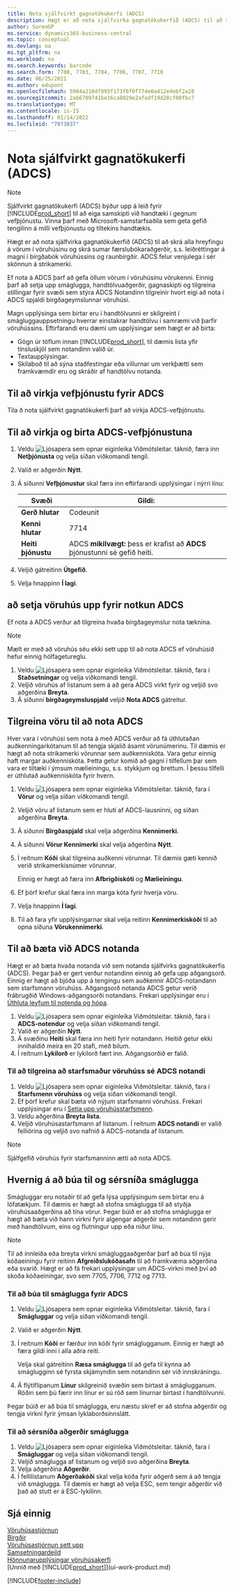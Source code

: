 ```yaml
---
title: Nota sjálfvirkt gagnatökukerfi (ADCS)
description: Hægt er að nota sjálfvirka gagnatökukerfið (ADCS) til að skrá alla hreyfingu á vörum í vöruhúsinu og skrá sumar færslubókaraðgerðir.
author: SorenGP
ms.service: dynamics365-business-central
ms.topic: conceptual
ms.devlang: na
ms.tgt_pltfrm: na
ms.workload: na
ms.search.keywords: barcode
ms.search.form: 7700, 7703, 7704, 7706, 7707, 7710
ms.date: 06/25/2021
ms.author: edupont
ms.openlocfilehash: 5904a210df993f173f6f0f774e0a412e4ebf2a28
ms.sourcegitcommit: 2ab6709741be16ca8029e2afadf19d28cf00fbc7
ms.translationtype: MT
ms.contentlocale: is-IS
ms.lasthandoff: 01/14/2022
ms.locfileid: "7973837"
---
```

# <a name="use-automated-data-capture-systems-adcs"></a>Nota sjálfvirkt gagnatökukerfi (ADCS)

> [!NOTE]
> Sjálfvirkt gagnatökukerfi (ADCS) býður upp á leið fyrir [!INCLUDE[prod_short](includes/prod_short.md)] til að eiga samskipti við handtæki í gegnum vefþjónustu. Vinna þarf með Microsoft-samstarfsaðila sem geta gefið tengilinn á milli vefþjónustu og tiltekins handtækis. 

Hægt er að nota sjálfvirka gagnatökukerfið (ADCS) til að skrá alla hreyfingu á vörum í vöruhúsinu og skrá sumar færslubókaraðgerðir, s.s. leiðréttingar á magni í birgðabók vöruhússins og raunbirgðir. ADCS felur venjulega í sér skönnun á strikamerki.

Ef nota á ADCS þarf að gefa öllum vörum í vöruhúsinu vörukenni. Einnig þarf að setja upp smáglugga, handtölvuaðgerðir, gagnaskipti og tilgreina stillingar fyrir svæði sem stýra ADCS Notandinn tilgreinir hvort eigi að nota í ADCS spjaldi birgðageymslunnar vöruhúsi.

Magn upplýsinga sem birtar eru í handtölvunni er skilgreint í smágluggauppsetningu hverrar einstakrar handtölvu í samræmi við þarfir vöruhússins. Eftirfarandi eru dæmi um upplýsingar sem hægt er að birta:  

- Gögn úr töflum innan [!INCLUDE[prod_short](includes/prod_short.md)], til dæmis lista yfir tínsluskjöl sem notandinn valið úr.  
- Textaupplýsingar.  
- Skilaboð til að sýna staðfestingar eða villurnar um verkþætti sem framkvæmdir eru og skráðir af handtölvu notanda.

## <a name="to-enable-web-services-for-adcs"></a>Til að virkja vefþjónustu fyrir ADCS
Tila ð nota sjálfvirkt gagnatökukerfi þarf að virkja ADCS-vefþjónustu.  

## <a name="to-enable-and-publish-the-adcs-web-service"></a>Til að virkja og birta ADCS-vefþjónustuna  

1. Veldu ![Ljósapera sem opnar eiginleika Viðmótsleitar.](media/ui-search/search_small.png "Segðu mér hvað þú vilt gera") táknið, færa inn **Netþjónusta** og velja síðan viðkomandi tengil.
2. Valið er aðgerðin **Nýtt**.  
3. Á síðunni **Vefþjónustur** skal færa inn eftirfarandi upplýsingar í nýrri línu:  

    |Svæði|Gildi:|  
    |---------------------------------|-----------|  
    |**Gerð hlutar**|Codeunit|  
    |**Kenni hlutar**|7714|  
    |**Heiti þjónustu**|ADCS **mikilvægt:** þess er krafist að **ADCS** þjónustunni sé gefið heiti.|  

5. Veljið gátreitinn **Útgefið**.  
6. Velja hnappinn **Í lagi**.  

## <a name="to-set-up-a-warehouse-to-use-adcs"></a>að setja vöruhús upp fyrir notkun ADCS  
Ef nota á ADCS verður að tilgreina hvaða birgðageymslur nota tæknina.  

> [!NOTE]  
>  Mælt er með að vöruhús séu ekki sett upp til að nota ADCS ef vöruhúsið hefur einnig hólfagetureglu.

1.  Veldu ![Ljósapera sem opnar eiginleika Viðmótsleitar.](media/ui-search/search_small.png "Segðu mér hvað þú vilt gera") táknið, fara í **Staðsetningar** og velja viðkomandi tengil.
2.  Veljið vöruhús af listanum sem á að gera ADCS virkt fyrir og veljið svo aðgerðina **Breyta**.
3. Á síðunni **birgðageymsluspjald** veljið **Nota ADCS** gátreitur.  

## <a name="to-specify-an-item-to-use-adcs"></a>Tilgreina vöru til að nota ADCS  
Hver vara í vöruhúsi sem nota á með ADCS verður að fá úthlutaðan auðkenningarkótanum til að tengja skjalið ásamt vörunúmerinu. Til dæmis er hægt að nota strikamerki vörunnar sem auðkenniskóta. Vara getur einnig haft margar auðkenniskóta. Þetta getur komið að gagni í tilfellum þar sem vara er tiltæki í ýmsum mælieiningu, s.s. stykkjum og brettum. Í þessu tilfelli er úthlutað auðkenniskóta fyrir hvern.    

1.  Veldu ![Ljósapera sem opnar eiginleika Viðmótsleitar.](media/ui-search/search_small.png "Segðu mér hvað þú vilt gera") táknið, fara í **Vörur** og velja síðan viðkomandi tengil.  
2.  Veljið vöru af listanum sem er hluti af ADCS-lausninni, og síðan aðgerðina **Breyta**.
3. Á síðunni **Birgðaspjald** skal velja aðgerðina **Kennimerki**.
4. Á síðunni **Vörur Kennimerki** skal velja aðgerðina **Nýtt**.
5. Í reitnum **Kóði** skal tilgreina auðkenni vörunnar. Til dæmis gæti kennið verið strikamerkisnúmer vörunnar.  

    Einnig er hægt að færa inn **Afbrigðiskóti** og **Mælieiningu**.  

6. Ef þörf krefur skal færa inn marga kóta fyrir hverja vöru.
7. Velja hnappinn **Í lagi**.  
8.  Til að fara yfir upplýsingarnar skal velja reitinn **Kennimerkiskóði** til að opna síðuna **Vörukennimerki**.

## <a name="to-add-an-adcs-user"></a>Til að bæta við ADCS notanda  
Hægt er að bæta hvaða notanda við sem notanda sjálfvirks gagnatökukerfis (ADCS). Þegar það er gert verður notandinn einnig að gefa upp aðgangsorð. Einnig er hægt að bjóða upp á tengingu sem auðkennir ADCS-notandann sem starfsmann vöruhúss. Aðgangsorð notanda ADCS getur verið frábrugðið Windows-aðgangsorði notandans. Frekari upplýsingar eru í [Úthluta leyfum til notenda og hópa](ui-define-granular-permissions.md).

1.  Veldu ![Ljósapera sem opnar eiginleika Viðmótsleitar.](media/ui-search/search_small.png "Segðu mér hvað þú vilt gera") táknið, fara í **ADCS-notendur** og velja síðan viðkomandi tengil.  
2. Valið er aðgerðin **Nýtt**.  
3.  Á svæðinu **Heiti** skal færa inn heiti fyrir notandann. Heitið getur ekki innihaldið meira en 20 stafi, með bilum.  
4.  Í reitnum **Lykilorð** er lykilorð fært inn. Aðgangsorðið er falið.  

### <a name="to-specify-that-a-warehouse-employee-is-an-adcs-user"></a>Til að tilgreina að starfsmaður vöruhúss sé ADCS notandi  
1.  Veldu ![Ljósapera sem opnar eiginleika Viðmótsleitar.](media/ui-search/search_small.png "Segðu mér hvað þú vilt gera") táknið, fara í **Starfsmenn vöruhúss** og velja síðan viðkomandi tengil.  
2.  Ef þörf krefur skal bæta við nýjum starfsmanni vöruhúss. Frekari upplýsingar eru í [Setja upp vöruhússtarfsmenn](warehouse-how-to-set-up-warehouse-employees.md).  
3.  Veldu aðgerðina **Breyta lista**.  
4.  Veljið vöruhúsastarfsmann af listanum. Í reitnum **ADCS notandi** er valið felliörina og veljið svo nafnið á ADCS-notanda af listanum.  

> [!NOTE]  
>  Sjálfgefið vöruhús fyrir starfsmanninn ætti að nota ADCS.

## <a name="to-create-and-customize-miniforms"></a>Hvernig á að búa til og sérsníða smáglugga
Smágluggar eru notaðir til að gefa lýsa upplýsingum sem birtar eru á lófatækjum. Til dæmis er hægt að stofna smáglugga til að styðja vöruhúsaaðgerðina að tína vörur. Þegar búið er að stofna smáglugga er hægt að bæta við hann virkni fyrir algengar aðgerðir sem notandinn gerir með handtölvum, eins og flutningur upp eða niður línu.  

> [!NOTE] 
> Til að innleiða eða breyta virkni smágluggaaðgerðar þarf að búa til nýja kóðaeiningu fyrir reitinn **Afgreiðslukóðasafn** til að framkvæma aðgerðina eða svarið. Hægt er að fá frekari upplýsingar um ADCS-virkni með því að skoða kóðaeiningar, svo sem 7705, 7706, 7712 og 7713.  

### <a name="to-create-a-miniform-for-adcs"></a>Til að búa til smáglugga fyrir ADCS  
1.  Veldu ![Ljósapera sem opnar eiginleika Viðmótsleitar.](media/ui-search/search_small.png "Segðu mér hvað þú vilt gera") táknið, fara í **Smágluggar** og velja síðan viðkomandi tengil.  
2. Valið er aðgerðin **Nýtt**.  
3.  Í reitnum **Kóði** er færður inn kóði fyrir smáglugganum. Einnig er hægt að færa gildi inni í alla aðra reiti.  

    Velja skal gátreitinn **Ræsa smáglugga** til að gefa til kynna að smáglugginn sé fyrsta skjámyndin sem notandinn sér við innskráningu.  

4.  Á flýtiflipanum **Línur** skilgreinið svæðin sem birtast á smáglugganum. Röðin sem þú færir inn línur er sú röð sem línurnar birtast í handtölvunni.  

Þegar búið er að búa til smáglugga, eru næstu skref er að stofna aðgerðir og tengja virkni fyrir ýmsan lyklaborðsinnslátt.  

### <a name="to-customize-miniform-functions"></a>Til að sérsníða aðgerðir smáglugga  
1.  Veldu ![Ljósapera sem opnar eiginleika Viðmótsleitar.](media/ui-search/search_small.png "Segðu mér hvað þú vilt gera") táknið, fara í **Smágluggar** og velja síðan viðkomandi tengil.  
2.  Veljið smáglugga af listanum og veljið svo aðgerðina **Breyta**.  
3.  Velja aðgerðina **Aðgerðir**.  
4.  Í fellilistanum **Aðgerðakóði** skal velja kóða fyrir aðgerð sem á að tengja við smáglugga. Til dæmis er hægt að velja ESC, sem tengir aðgerðir við það að stutt er á ESC-lykilinn.  

## <a name="see-also"></a>Sjá einnig  
[Vöruhúsastjórnun](warehouse-manage-warehouse.md)  
[Birgðir](inventory-manage-inventory.md)  
[Vöruhúsastjórnun sett upp](warehouse-setup-warehouse.md)     
[Samsetningardeild](assembly-assemble-items.md)    
[Hönnunarupplýsingar vöruhúsakerfi](design-details-warehouse-management.md)  
[Unnið með [!INCLUDE[prod_short](includes/prod_short.md)]](ui-work-product.md)


[!INCLUDE[footer-include](includes/footer-banner.md)]